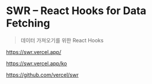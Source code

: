 # SWR – React Hooks for Data Fetching

> 데이터 가져오기를 위한 React Hooks

<https://swr.vercel.app/>

<https://swr.vercel.app/ko>

<https://github.com/vercel/swr>
